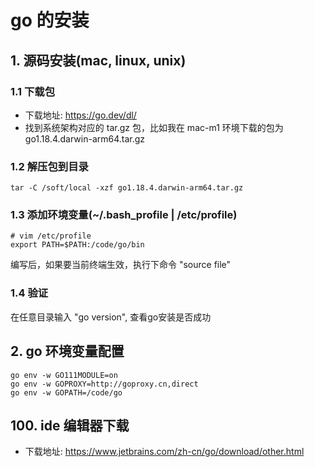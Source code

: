 # go 的安装

## 1. 源码安装(mac, linux, unix)

### 1.1 下载包

- 下载地址: https://go.dev/dl/
- 找到系统架构对应的 tar.gz 包，比如我在 mac-m1 环境下载的包为 go1.18.4.darwin-arm64.tar.gz

### 1.2 解压包到目录

```shell
tar -C /soft/local -xzf go1.18.4.darwin-arm64.tar.gz
```

### 1.3 添加环境变量(~/.bash_profile | /etc/profile)

```shell
# vim /etc/profile
export PATH=$PATH:/code/go/bin
```

编写后，如果要当前终端生效，执行下命令 "source file"

### 1.4 验证

在任意目录输入 "go version", 查看go安装是否成功

## 2. go 环境变量配置

```shell
go env -w GO111MODULE=on
go env -w GOPROXY=http://goproxy.cn,direct
go env -w GOPATH=/code/go
```

## 100. ide 编辑器下载

- 下载地址: https://www.jetbrains.com/zh-cn/go/download/other.html
